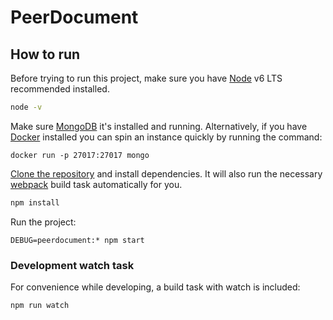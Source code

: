 # PeerDocument

## How to run

Before trying to run this project, make sure you have [Node](https://nodejs.org/) v6 LTS recommended installed.

```sh
node -v
```

Make sure [MongoDB](https://www.mongodb.com) it's installed and running. Alternatively, if you
have [Docker](https://www.docker.com) installed you can spin an instance quickly by running the command:

``` Shell
docker run -p 27017:27017 mongo
```

[Clone the repository](https://help.github.com/articles/cloning-a-repository) and install dependencies.
It will also run the necessary [webpack](https://webpack.js.org) build task automatically for you.

```sh
npm install
```

Run the project:

```shell
DEBUG=peerdocument:* npm start
```

### Development watch task

For convenience while developing, a build task with watch is included:

```shell
npm run watch
```
